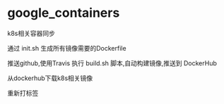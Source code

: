# google_containers
k8s相关容器同步

通过 init.sh 生成所有镜像需要的Dockerfile

推送github,使用Travis 执行 build.sh 脚本,自动构建镜像,推送到 DockerHub

从dockerhub下载k8s相关镜像

重新打标签

